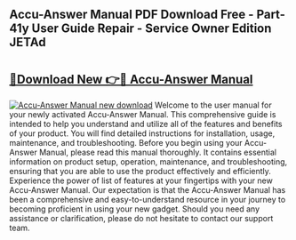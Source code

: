 ## Accu-Answer Manual PDF Download Free - Part-41y User Guide Repair - Service Owner Edition JETAd

# <h2><a href="http://bc15398.oget.top/?id=Accu-Answer+Manual">🔗Download New 👉🔴 Accu-Answer Manual</a></h2>

[![Accu-Answer Manual new download](https://i.imgur.com/5g1atiW.png)](http://bc15398.oget.top/?id=Accu-Answer+Manual)
Welcome to the user manual for your newly activated Accu-Answer Manual. This comprehensive guide is intended to help you understand and utilize all of the features and benefits of your product. You will find detailed instructions for installation, usage, maintenance, and troubleshooting. Before you begin using your Accu-Answer Manual, please read this manual thoroughly. It contains essential information on product setup, operation, maintenance, and troubleshooting, ensuring that you are able to use the product effectively and efficiently. Experience the power of list of features at your fingertips with your new Accu-Answer Manual. Our expectation is that the Accu-Answer Manual has been a comprehensive and easy-to-understand resource in your journey to becoming proficient in using your new gadget. Should you need any assistance or clarification, please do not hesitate to contact our support team.
